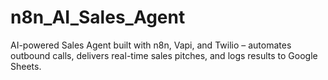 # n8n_AI_Sales_Agent
AI-powered Sales Agent built with n8n, Vapi, and Twilio – automates outbound calls, delivers real-time sales pitches, and logs results to Google Sheets.
